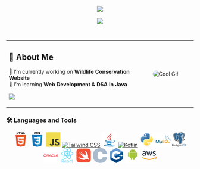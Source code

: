 <!-- Wave Header -->
<p align="center">
  <img src="https://capsule-render.vercel.app/api?type=waving&color=74B9FF,ffffff&height=100&section=header&text=Hello%20there!&fontColor=ffffff&fontSize=30&animation=twinkling" />
</p>
<!-- Typing Animation -->
<p align="center">
  <img src="https://readme-typing-svg.demolab.com?font=Emilys+Candy&size=24&pause=1000&color=FF69B4&center=true&vCenter=true&width=600&lines=explore,+learn,+and+develop+things.;Welcome+to+my+GitHub+Profile!" />
</p>
<br>
<table border="0" cellpadding="10" cellspacing="0" width="100%" style="margin-top: 10px;">
  <tr>
    <td width="70%" align="left" valign="top">
      <h2>🌟 About Me</h2>
      <p>
        🔭 I’m currently working on <strong>Wildlife Conservation Website</strong><br>
        🌱 I’m learning <strong>Web Development & DSA in Java</strong><br>
        <br>
        <a href="mailto:harshitakhorwal31@gmail.com">
    <img src="https://img.shields.io/badge/Gmail-333333?style=for-the-badge&logo=gmail&logoColor=green" />
  </a>
      </p>
    </td>
    <td width="60%" align="center">
      <img src="https://th.bing.com/th/id/R.271c3371d50946706dafda47b924741c?rik=P0IFuJYYoGd%2fow&riu=http%3a%2f%2f38.media.tumblr.com%2f147bccd1a4dc06739eee261862379081%2ftumblr_nw2ne5xpw21qbgdnxo1_540.gif&ehk=UoL1Lss1AkfwApQMAQIdHtdakzod6XeOnCytdoxphNU%3d&risl=&pid=ImgRaw&r=0" 
           alt="Cool Gif" width="200px" style="border-radius: 10px;" />
    </td>
  </tr>
</table>

### 🛠️ Languages and Tools

<p align="center">
  <a href="#"><img src="https://raw.githubusercontent.com/devicons/devicon/master/icons/html5/html5-original-wordmark.svg" alt="HTML" width="40"/></a>
  <a href="#"><img src="https://raw.githubusercontent.com/devicons/devicon/master/icons/css3/css3-original-wordmark.svg" alt="CSS" width="40"/></a>
  <a href="#"><img src="https://raw.githubusercontent.com/devicons/devicon/master/icons/javascript/javascript-original.svg" alt="JavaScript" width="40"/></a>
  <a href="#"><img src="https://www.vectorlogo.zone/logos/tailwindcss/tailwindcss-icon.svg" alt="Tailwind CSS" width="40"/></a>
  <a href="#"><img src="https://raw.githubusercontent.com/devicons/devicon/master/icons/java/java-original.svg" alt="Java" width="40"/></a>
  <a href="#"><img src="https://www.vectorlogo.zone/logos/kotlinlang/kotlinlang-icon.svg" alt="Kotlin" width="40"/></a>
  <a href="#"><img src="https://raw.githubusercontent.com/devicons/devicon/master/icons/python/python-original.svg" alt="Python" width="40"/></a>
  <a href="#"><img src="https://raw.githubusercontent.com/devicons/devicon/master/icons/mysql/mysql-original-wordmark.svg" alt="MySQL" width="40"/></a>
  <a href="#"><img src="https://raw.githubusercontent.com/devicons/devicon/master/icons/postgresql/postgresql-original-wordmark.svg" alt="PostgreSQL" width="40"/></a>
  <a href="#"><img src="https://raw.githubusercontent.com/devicons/devicon/master/icons/oracle/oracle-original.svg" alt="Oracle" width="40"/></a>
  <a href="#"><img src="https://raw.githubusercontent.com/devicons/devicon/master/icons/react/react-original-wordmark.svg" alt="React" width="40"/></a>
  <a href="#"><img src="https://raw.githubusercontent.com/devicons/devicon/master/icons/swift/swift-original.svg" alt="Swift" width="40"/></a>
  <a href="#"><img src="https://raw.githubusercontent.com/devicons/devicon/master/icons/c/c-original.svg" alt="C" width="40"/></a>
  <a href="#"><img src="https://raw.githubusercontent.com/devicons/devicon/master/icons/cplusplus/cplusplus-original.svg" alt="C++" width="40"/></a>
  <a href="#"><img src="https://raw.githubusercontent.com/devicons/devicon/master/icons/android/android-original-wordmark.svg" alt="Android" width="40"/></a>
  <a href="#"><img src="https://raw.githubusercontent.com/devicons/devicon/master/icons/amazonwebservices/amazonwebservices-original-wordmark.svg" alt="AWS" width="40"/></a>
</p>

